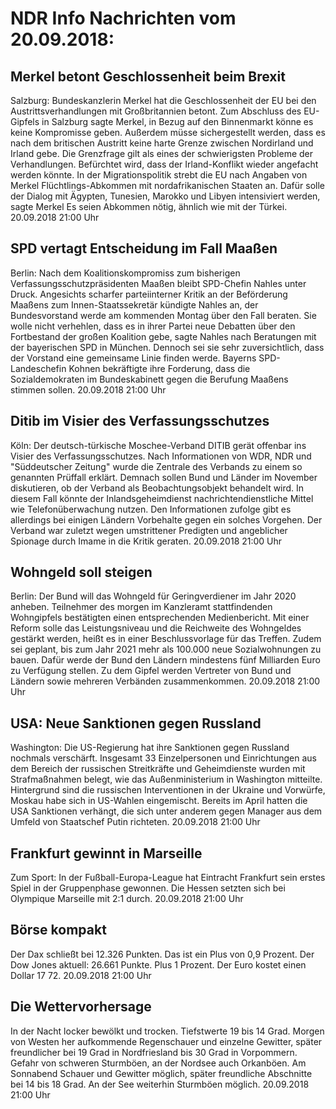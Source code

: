 # NDR Info Nachrichten vom 20.09.2018:


## Merkel betont Geschlossenheit beim Brexit
Salzburg:	Bundeskanzlerin Merkel hat die Geschlossenheit der EU bei den Austrittsverhandlungen mit Großbritannien betont. Zum Abschluss des EU-Gipfels in Salzburg sagte Merkel, in Bezug auf den Binnenmarkt könne es keine Kompromisse geben. Außerdem müsse sichergestellt werden, dass es nach dem britischen Austritt keine harte Grenze zwischen Nordirland und Irland gebe. Die Grenzfrage gilt als eines der schwierigsten Probleme der Verhandlungen. Befürchtet wird, dass der Irland-Konflikt wieder angefacht werden könnte. In der Migrationspolitik strebt die EU nach Angaben von Merkel Flüchtlings-Abkommen mit nordafrikanischen Staaten an. Dafür solle der Dialog mit Ägypten, Tunesien, Marokko und Libyen intensiviert werden, sagte Merkel Es seien Abkommen nötig, ähnlich wie mit der Türkei. 20.09.2018 21:00 Uhr 

## SPD vertagt Entscheidung im Fall Maaßen
Berlin: Nach dem Koalitionskompromiss zum bisherigen Verfassungsschutzpräsidenten Maaßen bleibt SPD-Chefin Nahles unter Druck. Angesichts scharfer parteiinterner Kritik an der Beförderung Maaßens zum Innen-Staatssekretär kündigte Nahles an, der Bundesvorstand werde am kommenden Montag über den Fall beraten. Sie wolle nicht verhehlen, dass es in ihrer Partei neue Debatten über den Fortbestand der großen Koalition gebe, sagte Nahles nach Beratungen mit der bayerischen SPD in München. Dennoch sei sie sehr zuversichtlich, dass der Vorstand eine gemeinsame Linie finden werde. Bayerns SPD-Landeschefin Kohnen bekräftigte ihre Forderung, dass die Sozialdemokraten im Bundeskabinett gegen die Berufung Maaßens stimmen sollen. 20.09.2018 21:00 Uhr 

## Ditib im Visier des Verfassungsschutzes
Köln: Der deutsch-türkische Moschee-Verband DITIB gerät offenbar ins Visier des Verfassungsschutzes. Nach Informationen von WDR, NDR und "Süddeutscher Zeitung" wurde die Zentrale des Verbands zu einem so genannten Prüffall erklärt. Demnach sollen Bund und Länder im November diskutieren, ob der Verband als Beobachtungsobjekt behandelt wird. In diesem Fall könnte der Inlandsgeheimdienst nachrichtendienstliche Mittel wie Telefonüberwachung nutzen. Den Informationen zufolge gibt es allerdings bei einigen Ländern Vorbehalte gegen ein solches Vorgehen. Der Verband war zuletzt wegen umstrittener Predigten und angeblicher Spionage durch Imame in die Kritik geraten. 20.09.2018 21:00 Uhr 

## Wohngeld soll steigen
Berlin: Der Bund will das Wohngeld für Geringverdiener im Jahr 2020 anheben. Teilnehmer des morgen im Kanzleramt stattfindenden Wohngipfels bestätigten einen entsprechenden Medienbericht. Mit einer Reform solle das Leistungsniveau und die Reichweite des Wohngeldes gestärkt werden, heißt es in einer Beschlussvorlage für das Treffen. Zudem sei geplant, bis zum Jahr 2021 mehr als 100.000 neue Sozialwohnungen zu bauen. Dafür werde der Bund den Ländern mindestens fünf Milliarden Euro zu Verfügung stellen. Zu dem Gipfel werden Vertreter von Bund und Ländern sowie mehreren Verbänden zusammenkommen. 20.09.2018 21:00 Uhr 

## USA: Neue Sanktionen gegen Russland
Washington: Die US-Regierung hat ihre Sanktionen gegen Russland nochmals verschärft. Insgesamt 33 Einzelpersonen und Einrichtungen aus dem Bereich der russischen Streitkräfte und Geheimdienste wurden mit Strafmaßnahmen belegt, wie das Außenministerium in Washington mitteilte. Hintergrund sind die russischen Interventionen in der Ukraine und Vorwürfe, Moskau habe sich in US-Wahlen eingemischt. Bereits im April hatten die USA Sanktionen verhängt, die sich unter anderem gegen Manager aus dem Umfeld von Staatschef Putin richteten. 20.09.2018 21:00 Uhr 

## Frankfurt gewinnt in Marseille
Zum Sport: In der Fußball-Europa-League hat Eintracht Frankfurt sein erstes Spiel in der Gruppenphase gewonnen. Die Hessen setzten sich bei Olympique Marseille mit 2:1 durch. 20.09.2018 21:00 Uhr 

## Börse kompakt
Der Dax schließt bei 12.326 Punkten. Das ist ein Plus von 0,9 Prozent. Der Dow Jones aktuell: 26.661 Punkte. Plus 1 Prozent. Der Euro kostet einen Dollar 17 72. 20.09.2018 21:00 Uhr 

## Die Wettervorhersage
In der Nacht locker bewölkt und trocken. Tiefstwerte 19 bis 14 Grad. Morgen von Westen her aufkommende Regenschauer und einzelne Gewitter, später freundlicher bei 19 Grad in Nordfriesland bis 30 Grad in Vorpommern. Gefahr von schweren Sturmböen, an der Nordsee auch Orkanböen. Am Sonnabend Schauer und Gewitter möglich, später freundliche Abschnitte bei 14 bis 18 Grad. An der See weiterhin Sturmböen möglich. 20.09.2018 21:00 Uhr 
